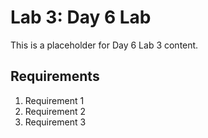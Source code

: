 # Lab 3: Day 6 Lab

This is a placeholder for Day 6 Lab 3 content.

## Requirements

1. Requirement 1
2. Requirement 2
3. Requirement 3